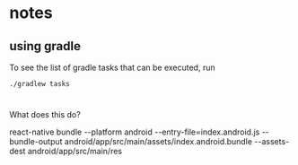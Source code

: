 # notes

## using gradle

To see the list of gradle tasks that can be executed, run

    ./gradlew tasks

#

What does this do?

react-native bundle --platform android --entry-file=index.android.js --bundle-output android/app/src/main/assets/index.android.bundle --assets-dest android/app/src/main/res


